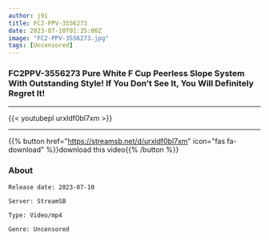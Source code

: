 ```yaml
---
author: j91
title: FC2-PPV-3556273
date: 2023-07-10T01:35:00Z
image: "FC2-PPV-3556273.jpg"
tags: [Uncensored]
---
```


### FC2PPV-3556273 Pure White F Cup Peerless Slope System With Outstanding Style! If You Don’t See It, You Will Definitely Regret It!
___

{{< youtubepl urxldf0bl7xm >}}
___

{{% button href="https://streamsb.net/d/urxldf0bl7xm" icon="fas fa-download" %}}download this video{{% /button %}}
### About

`Release date: 2023-07-10`

`Server: StreamSB`

`Type: Video/mp4`

`Genre:	Uncensored`